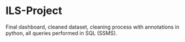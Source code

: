 # ILS-Project
Final dashboard, cleaned dataset, cleaning process with annotations in python, all queries performed in SQL (SSMS).

